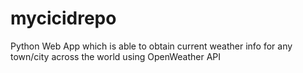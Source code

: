 # mycicidrepo
Python Web App which is able to obtain current weather info for any town/city across the world using OpenWeather API
